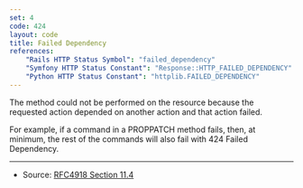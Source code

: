 ```yaml
---
set: 4
code: 424
layout: code
title: Failed Dependency
references:
    "Rails HTTP Status Symbol": "failed_dependency"
    "Symfony HTTP Status Constant": "Response::HTTP_FAILED_DEPENDENCY"
    "Python HTTP Status Constant": "httplib.FAILED_DEPENDENCY"
---
```


The method could not be performed on the resource because the requested
action depended on another action and that action failed.

For example, if a command in a PROPPATCH method fails, then, at minimum,
the rest of the commands will also fail with 424 Failed Dependency.

---

* Source: [RFC4918 Section 11.4][1]

[1]: <{{site.rfcUrl}}/rfc4918#section-11.4>

